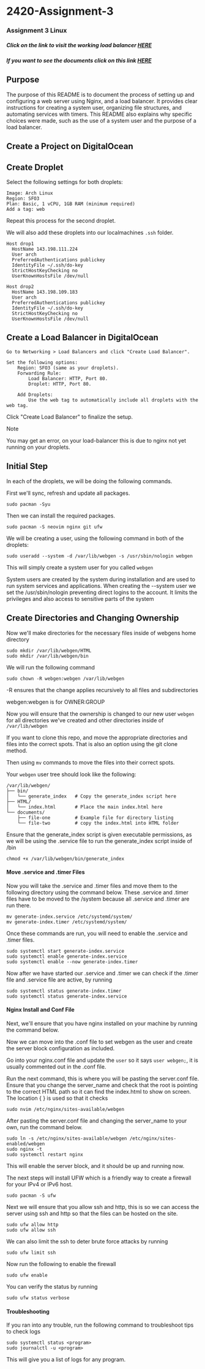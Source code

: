 # 2420-Assignment-3
### Assignment 3 Linux

##### Click on the link to visit the working load balancer [HERE](http://209.38.5.95/)

##### If you want to see the documents click on this link [HERE](http://209.38.5.95/documents) 

## Purpose

The purpose of this README is to document the process of setting up and configuring a web server using Nginx, and a load balancer. It provides clear instructions for creating a system user, organizing file structures, and automating services with timers. This README also explains why specific choices were made, such as the use of a system user and the purpose of a load balancer.


## Create a Project on DigitalOcean


## Create Droplet
Select the following settings for both droplets:

    Image: Arch Linux
    Region: SFO3
    Plan: Basic, 1 vCPU, 1GB RAM (minimum required)
    Add a tag: web

Repeat this process for the second droplet.

We will also add these droplets into our localmachines `.ssh` folder.

```
Host drop1
  HostName 143.198.111.224
  User arch
  PreferredAuthentications publickey
  IdentityFile ~/.ssh/do-key
  StrictHostKeyChecking no
  UserKnownHostsFile /dev/null

Host drop2
  HostName 143.198.109.183
  User arch
  PreferredAuthentications publickey
  IdentityFile ~/.ssh/do-key
  StrictHostKeyChecking no
  UserKnownHostsFile /dev/null
```


## Create a Load Balancer in DigitalOcean
    Go to Networking > Load Balancers and click "Create Load Balancer".

    Set the following options:
        Region: SFO3 (same as your droplets).
        Forwarding Rule:
            Load Balancer: HTTP, Port 80.
            Droplet: HTTP, Port 80.

        Add Droplets:
            Use the web tag to automatically include all droplets with the web tag.

Click "Create Load Balancer" to finalize the setup.

> [!Note]
> You may get an error, on your load-balancer this is due to nginx not yet running on your droplets.

## Initial Step

In each of the droplets, we will be doing the following commands.

First we'll sync, refresh and update all packages.

``` linux
sudo pacman -Syu
```

Then we can install the required packages.

``` linux
sudo pacman -S neovim nginx git ufw
```

We will be creating a user, using the following command in both of the droplets:

``` linux
sudo useradd --system -d /var/lib/webgen -s /usr/sbin/nologin webgen
```

This will simply create a system user for you called `webgen`

System users are created by the system during installation and are used to run system services and applications. When creating the --system user we set the /usr/sbin/nologin preventing direct logins to the account. It limits the privileges and also access to sensitive parts of the system

## Create Directories and Changing Ownership

Now we'll make directories for the necessary files inside of webgens home directory
``` linux
sudo mkdir /var/lib/webgen/HTML
sudo mkdir /var/lib/webgen/bin
```
We will run the following command
``` linux
sudo chown -R webgen:webgen /var/lib/webgen
```

-R ensures that the change applies recursively to all files and subdirectories

webgen:webgen is for OWNER:GROUP


Now you will ensure that the ownership is changed to our new user `webgen` for all directories we've created and other directories inside of `/var/lib/webgen`

If you want to clone this repo, and move the appropriate directories and files into the correct spots. That is also an option using the git clone method.

Then  using `mv` commands to move the files into their correct spots.

Your `webgen` user tree should look like the following:

``` linux
/var/lib/webgen/
├── bin/
│   └── generate_index   # Copy the generate_index script here
├── HTML/
│   └── index.html       # Place the main index.html here
└── documents/
    ├── file-one         # Example file for directory listing
    └── file-two         # copy the index.html into HTML folder
```

Ensure that the generate_index script is given executable permissions, as we will be using the .service file to run the generate_index script inside of /bin

``` linux
chmod +x /var/lib/webgen/bin/generate_index
```

#### Move .service and .timer Files
Now you will take the .service and .timer files and move them to the following directory using the command below.
These .service and .timer files have to be moved to the /system because all .service and .timer are run there.

``` linux
mv generate-index.service /etc/systemd/system/
mv generate-index.timer /etc/systemd/system/
```
Once these commands are run, you will need to enable the .service and .timer files. 

``` linux
sudo systemctl start generate-index.service
sudo systemctl enable generate-index.service
sudo systemctl enable --now generate-index.timer
```

Now after we have started our .service and .timer we can check if the .timer file and .service file are active, by running 

``` linux
sudo systemctl status generate-index.timer
sudo systemctl status generate-index.service
```

#### Nginx Install and Conf File
Next, we'll ensure that you have nginx installed on your machine by running the command below.

Now we can move into the .conf file to set webgen as the user and create the server block configuration as included.

Go into your nginx.conf file and update the `user` so it says `user webgen;`, it is usually commented out in the .conf file.

Run the next command, this is where you will be pasting the server.conf file. Ensure that you change the server_name and check that the root is pointing to the correct HTML path so it can find the index.html to show on screen. The location {  } is used so that it checks

``` linux 
sudo nvim /etc/nginx/sites-available/webgen
```

After pasting the server.conf file and changing the server_name to your own, run the command below.

``` linux
sudo ln -s /etc/nginx/sites-available/webgen /etc/nginx/sites-enabled/webgen
sudo nginx -t
sudo systemctl restart nginx
```

This will enable the server block, and it should be up and running now.

The next steps will install UFW which is a friendly way to create a firewall for your IPv4 or IPv6 host.

``` linux
sudo pacman -S ufw
```

Next we will ensure that you allow ssh and http, this is so we can access the server using ssh and http so that the files can be hosted on the site.

``` linux
sudo ufw allow http
sudo ufw allow ssh
```

We can also limit the ssh to deter brute force attacks by running

``` linux
sudo ufw limit ssh
```

Now run the following to enable the firewall
``` linux
sudo ufw enable
```

You can verify the status by running
``` linux
sudo ufw status verbose
```

#### Troubleshooting

If you ran into any trouble, run the following command to troubleshoot tips to check logs

``` linux 
sudo systemctl status <program>
sudo journalctl -u <program>
```
This will give you a list of logs for any program.